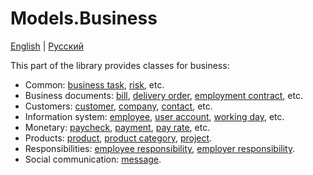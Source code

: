 # Models.Business

[English](README.md) | [Русский](README.ru.md)

This part of the library provides classes for business:
- Common: [business task](BusinessTask.cs), [risk](Risk.cs), etc.
- Business documents: [bill](BusinessDocuments/Bill.cs), [delivery order](BusinessDocuments/DeliveryOrder.cs), [employment contract](BusinessDocuments/EmploymentContract.cs), etc.
- Customers: [customer](Customers/Customer.cs), [company](Customers/Company.cs), [contact](Customers/Contact.cs), etc.
- Information system: [employee](InformationSystem/Employee.cs), [user account](InformationSystem/UserAccount.cs), [working day](InformationSystem/WorkingDay.cs), etc.
- Monetary: [paycheck](Monetary/Paycheck.cs), [payment](Monetary/Payment.cs), [pay rate](Monetary/PayRate.cs), etc.
- Products: [product](Products/Product.cs), [product category](Products/ProductCategory.cs), [project](Products/Project.cs).
- Responsibilities: [employee responsibility](Responsibilities/EmployeeResponsibility.cs), [employer responsibility](Responsibilities/EmployerResponsibility.cs).
- Social communication: [message](SocialCommunication/MessageWF.cs).
